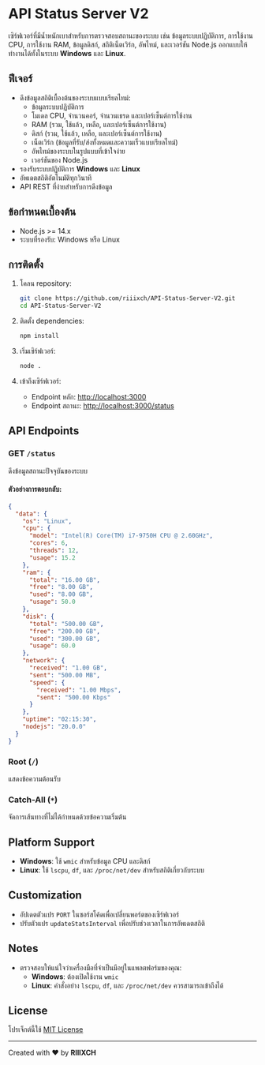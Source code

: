 # API Status Server V2

เซิร์ฟเวอร์ที่มีน้ำหนักเบาสำหรับการตรวจสอบสถานะของระบบ เช่น ข้อมูลระบบปฏิบัติการ, การใช้งาน CPU, การใช้งาน RAM, ข้อมูลดิสก์, สถิติเน็ตเวิร์ก, อัพไทม์, และเวอร์ชัน Node.js ออกแบบให้ทำงานได้ทั้งในระบบ **Windows** และ **Linux**.

## ฟีเจอร์

- ดึงข้อมูลสถิติเบื้องต้นของระบบแบบเรียลไทม์:
  - ข้อมูลระบบปฏิบัติการ
  - โมเดล CPU, จำนวนคอร์, จำนวนเธรด และเปอร์เซ็นต์การใช้งาน
  - RAM (รวม, ใช้แล้ว, เหลือ, และเปอร์เซ็นต์การใช้งาน)
  - ดิสก์ (รวม, ใช้แล้ว, เหลือ, และเปอร์เซ็นต์การใช้งาน)
  - เน็ตเวิร์ก (ข้อมูลที่รับ/ส่งทั้งหมดและความเร็วแบบเรียลไทม์)
  - อัพไทม์ของระบบในรูปแบบที่เข้าใจง่าย
  - เวอร์ชันของ Node.js
- รองรับระบบปฏิบัติการ **Windows** และ **Linux**
- อัพเดตสถิติอัตโนมัติทุกวินาที
- API REST ที่ง่ายสำหรับการดึงข้อมูล

## ข้อกำหนดเบื้องต้น

- Node.js >= 14.x
- ระบบที่รองรับ: Windows หรือ Linux

## การติดตั้ง

1. โคลน repository:
   ```bash
   git clone https://github.com/riiixch/API-Status-Server-V2.git
   cd API-Status-Server-V2
   ```

2. ติดตั้ง dependencies:
   ```bash
   npm install
   ```

3. เริ่มเซิร์ฟเวอร์:
   ```bash
   node .
   ```

4. เข้าถึงเซิร์ฟเวอร์:
   - Endpoint หลัก: [http://localhost:3000](http://localhost:3000)
   - Endpoint สถานะ: [http://localhost:3000/status](http://localhost:3000/status)

## API Endpoints

### GET `/status`

ดึงข้อมูลสถานะปัจจุบันของระบบ

#### ตัวอย่างการตอบกลับ:
```json
{
  "data": {
    "os": "Linux",
    "cpu": {
      "model": "Intel(R) Core(TM) i7-9750H CPU @ 2.60GHz",
      "cores": 6,
      "threads": 12,
      "usage": 15.2
    },
    "ram": {
      "total": "16.00 GB",
      "free": "8.00 GB",
      "used": "8.00 GB",
      "usage": 50.0
    },
    "disk": {
      "total": "500.00 GB",
      "free": "200.00 GB",
      "used": "300.00 GB",
      "usage": 60.0
    },
    "network": {
      "received": "1.00 GB",
      "sent": "500.00 MB",
      "speed": {
        "received": "1.00 Mbps",
        "sent": "500.00 Kbps"
      }
    },
    "uptime": "02:15:30",
    "nodejs": "20.0.0"
  }
}
```

### Root (`/`)

แสดงข้อความต้อนรับ

### Catch-All (`*`)

จัดการเส้นทางที่ไม่ได้กำหนดด้วยข้อความเริ่มต้น

## Platform Support

- **Windows**: ใช้ `wmic` สำหรับข้อมูล CPU และดิสก์
- **Linux**: ใช้ `lscpu`, `df`, และ `/proc/net/dev` สำหรับสถิติเกี่ยวกับระบบ

## Customization

- อัปเดตตัวแปร `PORT` ในซอร์สโค้ดเพื่อเปลี่ยนพอร์ตของเซิร์ฟเวอร์
- ปรับตัวแปร `updateStatsInterval` เพื่อปรับช่วงเวลาในการอัพเดตสถิติ

## Notes

- ตรวจสอบให้แน่ใจว่าเครื่องมือที่จำเป็นมีอยู่ในแพลตฟอร์มของคุณ:
  - **Windows**: ต้องเปิดใช้งาน `wmic`
  - **Linux**: คำสั่งอย่าง `lscpu`, `df`, และ `/proc/net/dev` ควรสามารถเข้าถึงได้

## License

โปรเจ็กต์นี้ใช้ [MIT License](LICENSE)

---

Created with ❤️ by **RIIIXCH**
